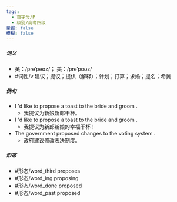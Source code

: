 ```yaml
---
tags:
  - 首字母/P
  - 级别/高考四级
掌握: false
模糊: false
---
```

##### 词义
- 英：/prəˈpəʊz/； 美：/prəˈpoʊz/
- #词性/v  建议；提议；提供（解释）；计划；打算；求婚；提名；希冀
##### 例句
- I 'd like to propose a toast to the bride and groom .
	- 我提议为新娘新郎干杯。
- I 'd like to propose a toast to the bride and groom .
	- 我提议为新郎新娘的幸福干杯！
- The government proposed changes to the voting system .
	- 政府建议修改表决制度。
##### 形态
- #形态/word_third proposes
- #形态/word_ing proposing
- #形态/word_done proposed
- #形态/word_past proposed
